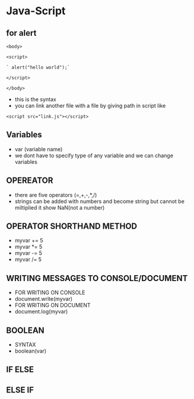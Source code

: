 # Java-Script
## for alert 
 `<body>` 

  `<script>`

    ` alert("hello world");`

   `</script>` 

`</body>`
- this is the syntax
- you can link another file with a file by giving path in script like

`<script src="link.js"></script>`
## Variables
- var (variable name)
- we dont have to specify type of any variable and we can change variables
## OPEREATOR
- there are five operators (=,+,-,*,/)
- strings can be added with numbers and become string but cannot be miltiplied it show NaN(not a number)
## OPERATOR SHORTHAND METHOD
- myvar += 5
- myvar *= 5
- myvar -= 5
- myvar /= 5
## WRITING MESSAGES TO CONSOLE/DOCUMENT
- FOR WRITING ON CONSOLE
- document.write(myvar)
- FOR WRITING ON DOCUMENT
- document.log(myvar)
## BOOLEAN
- SYNTAX
- boolean(var)
## IF ELSE
## ELSE IF